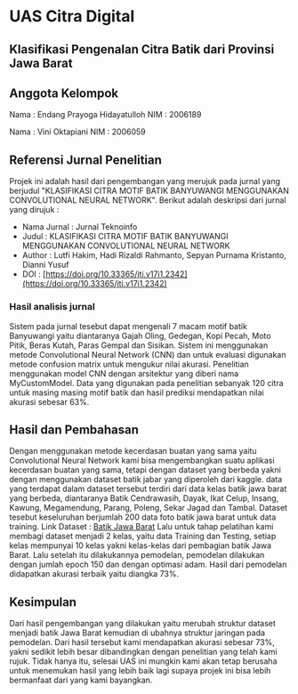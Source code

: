 # UAS Citra Digital
## Klasifikasi Pengenalan Citra Batik dari Provinsi Jawa Barat

## Anggota Kelompok
Nama    : Endang Prayoga Hidayatulloh
NIM     : 2006189

Nama    : Vini Oktapiani
NIM     : 2006059

## Referensi Jurnal Penelitian
Projek ini adalah hasil dari pengembangan yang merujuk pada jurnal yang berjudul "KLASIFIKASI CITRA MOTIF BATIK BANYUWANGI MENGGUNAKAN CONVOLUTIONAL NEURAL NETWORK". Berikut adalah deskripsi dari jurnal yang dirujuk :
* Nama Jurnal     : Jurnal Teknoinfo
* Judul           : KLASIFIKASI CITRA MOTIF BATIK BANYUWANGI MENGGUNAKAN CONVOLUTIONAL NEURAL NETWORK
* Author          : Lutfi Hakim, Hadi Rizaldi Rahmanto, Sepyan Purnama Kristanto, Dianni Yusuf
* DOI             : [https://doi.org/10.33365/jti.v17i1.2342](https://doi.org/10.33365/jti.v17i1.2342)
### Hasil analisis jurnal
Sistem pada jurnal tesebut dapat mengenali 7 macam motif batik Banyuwangi yaitu diantaranya Gajah Oling, Gedegan, Kopi Pecah, Moto Pitik, Beras Kutah, Paras Gempal dan Sisikan. Sistem ini menggunakan metode Convolutional Neural Network (CNN) dan untuk evaluasi digunakan metode confusion matrix untuk mengukur nilai akurasi. Penelitian menggunakan model CNN dengan arsitektur yang diberi nama MyCustomModel. Data yang digunakan pada penelitian sebanyak 120 citra untuk masing masing motif batik dan hasil prediksi mendapatkan nilai akurasi sebesar 63%.

## Hasil dan Pembahasan
Dengan menggunakan metode kecerdasan buatan yang sama yaitu Convolutional Neural Network kami bisa mengembangkan suatu aplikasi kecerdasan buatan yang sama, tetapi dengan dataset yang berbeda yakni dengan menggunakan dataset batik jabar yang diperoleh dari kaggle. data yang terdapat dalam dataset tersebut terdiri dari data kelas batik jawa barat yang berbeda, diantaranya Batik Cendrawasih, Dayak, Ikat Celup, Insang, Kawung, Megamendung, Parang, Poleng, Sekar Jagad dan Tambal. Dataset tesebut keseluruhan berjumlah 200 data foto batik jawa barat untuk data training.
Link Dataset    : [Batik Jawa Barat](https://www.kaggle.com/datasets/panduagas/batik-jawa-barat)
Lalu untuk tahap pelatihan kami membagi dataset menjadi 2 kelas, yaitu data Training dan Testing, setiap kelas mempunyai 10 kelas yakni kelas-kelas dari pembagian batik Jawa Barat. Lalu setelah itu dilakukannya pemodelan, pemodelan dilakukan dengan jumlah epoch 150 dan dengan optimasi adam. Hasil dari pemodelan didapatkan akurasi terbaik yaitu diangka 73%.

## Kesimpulan
Dari hasil pengembangan yang dilakukan yaitu merubah struktur dataset menjadi batik Jawa Barat kemudian di ubahnya struktur jaringan pada pemodelan. Dari hasil tersebut kami mendapatkan akurasi sebesar 73%, yakni sedikit lebih besar dibandingkan dengan penelitian yang telah kami rujuk.
Tidak hanya itu, selesai UAS ini mungkin kami akan tetap berusaha untuk menemukan hasil yang lebih baik lagi supaya projek ini bisa lebih bermanfaat dari yang kami bayangkan.
